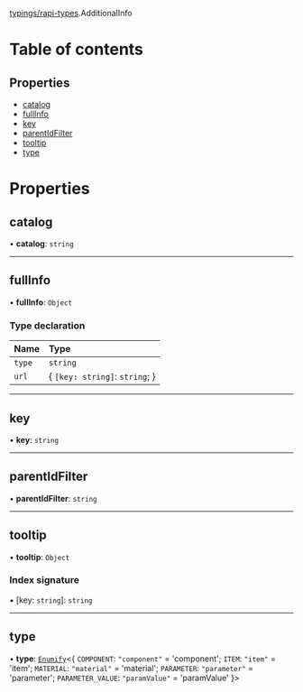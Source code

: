 [typings/rapi-types](../modules/typings_rapi_types.md).AdditionalInfo

# Table of contents

## Properties

- [catalog](typings_rapi_types.AdditionalInfo.md#catalog)
- [fullInfo](typings_rapi_types.AdditionalInfo.md#fullinfo)
- [key](typings_rapi_types.AdditionalInfo.md#key)
- [parentIdFilter](typings_rapi_types.AdditionalInfo.md#parentidfilter)
- [tooltip](typings_rapi_types.AdditionalInfo.md#tooltip)
- [type](typings_rapi_types.AdditionalInfo.md#type)

# Properties

## catalog

• **catalog**: `string`

___

## fullInfo

• **fullInfo**: `Object`

### Type declaration

| Name | Type |
| :------ | :------ |
| `type` | `string` |
| `url` | { `[key: string]`: `string`;  } |

___

## key

• **key**: `string`

___

## parentIdFilter

• **parentIdFilter**: `string`

___

## tooltip

• **tooltip**: `Object`

### Index signature

▪ [key: `string`]: `string`

___

## type

• **type**: [`Enumify`](../modules/configurator_core_src_configurator._internal_.md#enumify)<{ `COMPONENT`: ``"component"`` = 'component'; `ITEM`: ``"item"`` = 'item'; `MATERIAL`: ``"material"`` = 'material'; `PARAMETER`: ``"parameter"`` = 'parameter'; `PARAMETER_VALUE`: ``"paramValue"`` = 'paramValue' }\>
